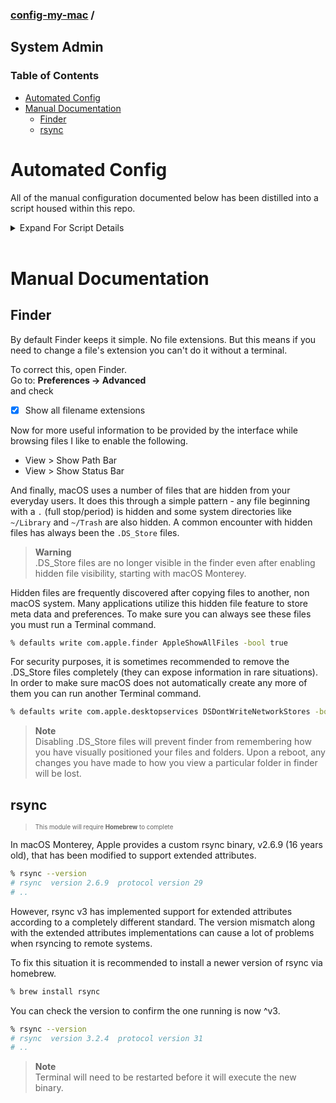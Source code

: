 ### [config-my-mac](../../../) / <!-- omit in toc -->
## System Admin

### Table of Contents <!-- omit in toc -->
- [Automated Config](#automated-config)
- [Manual Documentation](#manual-documentation)
  - [Finder](#finder)
  - [rsync](#rsync)

# Automated Config
All of the manual configuration documented below has been distilled into a script housed within this repo.

<details>
<summary>Expand For Script Details</summary>

## How to use the script <!-- omit in toc -->
The script for the system-admin group of configs can be found at `./system-admin/config_my_mac.zsh`. To make all of the changes in an automated fashion please follow these instructions.

First, pull this repo to your local machine. Just as I describe in the developer [README](../developer#os-), I recommend cloning this to `~/Code`
```bash
% cd ~/Code
% git clone https://github.com/gnomical/config-my-mac.git
```
Running git for the first time may prompt you to install `Command Line Developer Tools`, just follow the prompts.

Next, run the script. It will install and/or upgrade brew and then run through all the configs documented within this section.
```bash
% cd ~/Code/config-my-mac
% ./system-admin/config_my_mac.zsh
```
## CLI Options  <!-- omit in toc -->
| flag          | summary                                 |
| :------------ | :-------------------------------------- |
| -e, --exclude | comma separated list of modules to skip |
| -i, --include | comma separated list of modules to run  |
> **Note**  
> The presence of includes will cause everything not included to be excluded. Even in the event excludes are also provided.  

> **Warning**  
> If a module that will run requires homebrew then the script will attempt to install and/or update homebrew.  
> To override this behavior exclude brew. `-e brew`
  
</details>  

<br/>  

# Manual Documentation
## Finder
By default Finder keeps it simple. No file extensions. But this means if you need to change a file's extension you can't do it without a terminal.

To correct this, open Finder.  
Go to: **Preferences -> Advanced**  
and check
  - [x] Show all filename extensions

Now for more useful information to be provided by the interface while browsing files I like to enable the following.
  - View > Show Path Bar
  - View > Show Status Bar

And finally, macOS uses a number of files that are hidden from your everyday users. It does this through a simple pattern - any file beginning with a `.` (full stop/period) is hidden and some system directories like `~/Library` and `~/Trash` are also hidden. A common encounter with hidden files has always been the `.DS_Store` files. 

> **Warning**  
> .DS_Store files are no longer visible in the finder even after enabling hidden file visibility, starting with macOS Monterey.  

Hidden files are frequently discovered after copying files to another, non macOS system. Many applications utilize this hidden file feature to store meta data and preferences. To make sure you can always see these files you must run a Terminal command.
```bash
% defaults write com.apple.finder AppleShowAllFiles -bool true
```

For security purposes, it is sometimes recommended to remove the .DS_Store files completely (they can expose information in rare situations). In order to make sure macOS does not automatically create any more of them you can run another Terminal command.
```bash
% defaults write com.apple.desktopservices DSDontWriteNetworkStores -bool true
```
> **Note**  
> Disabling .DS_Store files will prevent finder from remembering how you have visually positioned your files and folders. Upon a reboot, any changes you have made to how you view a particular folder in finder will be lost.

## rsync
> <sup><sub>This module will require **Homebrew** to complete</sub></sup>

In macOS Monterey, Apple provides a custom rsync binary, v2.6.9 (16 years old), that has been modified to support extended attributes. 
```bash
% rsync --version
# rsync  version 2.6.9  protocol version 29
# ..
```
However, rsync v3 has implemented support for extended attributes according to a completely different standard. The version mismatch along with the extended attributes implementations can cause a lot of problems when rsyncing to remote systems. 

To fix this situation it is recommended to install a newer version of rsync via homebrew.
```bash
% brew install rsync
```
You can check the version to confirm the one running is now ^v3.
```bash
% rsync --version
# rsync  version 3.2.4  protocol version 31
# ..
```
> **Note**  
> Terminal will need to be restarted before it will execute the new binary.